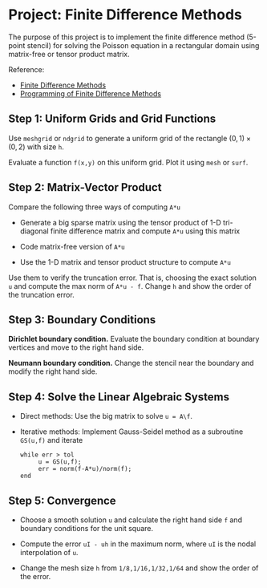 # Project: Finite Difference Methods

The purpose of this project is to implement the finite difference method (5-point stencil) for
solving the Poisson equation in a rectangular domain using matrix-free or tensor product matrix. 

Reference: 

* [Finite Difference Methods](http://math.uci.edu/~chenlong/226/FDM.pdf)
* [Programming of Finite Difference Methods](http://math.uci.edu/~chenlong/226/FDMcode.pdf)

## Step 1: Uniform Grids and Grid Functions

Use `meshgrid` or `ndgrid` to generate a uniform grid of the rectangle $(0,1)\times (0,2)$ with size `h`.

Evaluate a function `f(x,y)` on this uniform grid. Plot it using `mesh` or `surf`.

## Step 2: Matrix-Vector Product

Compare the following three ways of computing `A*u`

* Generate a big sparse matrix using the tensor product of 1-D tri-diagonal finite difference matrix and compute `A*u` using this matrix

* Code matrix-free version of `A*u`

* Use the 1-D matrix and tensor product structure to compute `A*u`

Use them to verify the truncation error. That is, choosing the exact
solution `u` and compute the max norm of `A*u - f`. Change `h` and show the
order of the truncation error.

## Step 3: Boundary Conditions

**Dirichlet boundary condition.** Evaluate the boundary condition at
boundary vertices and move to the right hand side.

**Neumann boundary condition.** Change the stencil near the boundary and
modify the right hand side.

## Step 4: Solve the Linear Algebraic Systems

* Direct methods: Use the big matrix to solve `u = A\f`.

* Iterative methods: Implement Gauss-Seidel method as a subroutine `GS(u,f)` and iterate

      while err > tol
           u = GS(u,f);
           err = norm(f-A*u)/norm(f);
      end

## Step 5: Convergence

* Choose a smooth solution `u` and calculate the right hand side `f` and boundary conditions for the unit square.

* Compute the error `uI - uh` in the maximum norm, where `uI` is the nodal interpolation of `u`.

* Change the mesh size `h` from `1/8,1/16,1/32,1/64` and show the order of the error.
